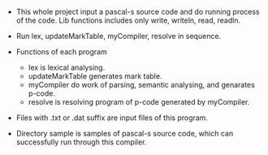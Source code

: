 * This whole project input a pascal-s source code and do running process of 
the code. Lib functions includes only write, writeln, read, readln. 

* Run lex, updateMarkTable, myCompiler, resolve in sequence.

* Functions of each program
  * lex is lexical analysing.
  * updateMarkTable generates mark table.
  * myCompiler do work of parsing, semantic analysing, and genarates p-code.
  * resolve is resolving program of p-code generated by myCompiler.

* Files with .txt or .dat suffix are input files of this program.

* Directory sample is samples of pascal-s source code, which can successfully run through this compiler.
